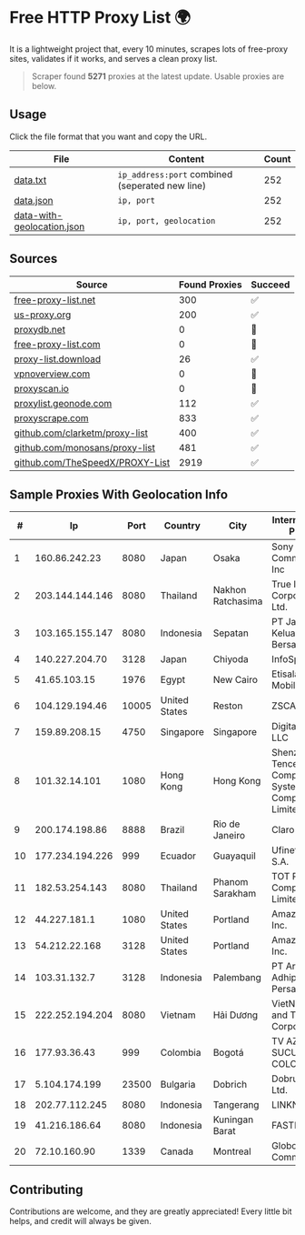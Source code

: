 
# Free HTTP Proxy List 🌍

It is a lightweight project that, every 10 minutes, scrapes lots of free-proxy sites, validates if it works, and serves a clean proxy list.


> Scraper found **5271** proxies at the latest update. Usable proxies are below.

## Usage

Click the file format that you want and copy the URL.


|File|Content|Count|
|----|-------|-----|
|[data.txt](https://raw.githubusercontent.com/themiralay/Proxy-List-World/master/data.txt)|`ip_address:port` combined (seperated new line)|252|
|[data.json](https://raw.githubusercontent.com/themiralay/Proxy-List-World/master/data.json)|`ip, port`|252|
|[data-with-geolocation.json](https://raw.githubusercontent.com/themiralay/Proxy-List-World/master/data-with-geolocation.json)|`ip, port, geolocation`|252|

## Sources

|Source|Found Proxies|Succeed|
|------|-------------|-------|
|[free-proxy-list.net](https://free-proxy-list.net)|300|✅|
|[us-proxy.org](https://www.us-proxy.org)|200|✅|
|[proxydb.net](http://proxydb.net)|0|🚫|
|[free-proxy-list.com](https://free-proxy-list.com/?page=&port=&type%5B%5D=http&type%5B%5D=https&up_time=0&search=Search)|0|🚫|
|[proxy-list.download](https://www.proxy-list.download/HTTP)|26|✅|
|[vpnoverview.com](https://vpnoverview.com/privacy/anonymous-browsing/free-proxy-servers)|0|🚫|
|[proxyscan.io](https://www.proxyscan.io)|0|🚫|
|[proxylist.geonode.com](https://proxylist.geonode.com/api/proxy-list?limit=300&page=1&sort_by=lastChecked&sort_type=desc&protocols=http,https)|112|✅|
|[proxyscrape.com](https://api.proxyscrape.com/v2/?request=displayproxies&protocol=http&timeout=10000&country=all&ssl=all&anonymity=all)|833|✅|
|[github.com/clarketm/proxy-list](https://raw.githubusercontent.com/clarketm/proxy-list/master/proxy-list-raw.txt)|400|✅|
|[github.com/monosans/proxy-list](https://raw.githubusercontent.com/monosans/proxy-list/main/proxies/http.txt)|481|✅|
|[github.com/TheSpeedX/PROXY-List](https://raw.githubusercontent.com/TheSpeedX/PROXY-List/master/http.txt)|2919|✅|


## Sample Proxies With Geolocation Info

|#|Ip|Port|Country|City|Internet Service Provider|
|-|--|----|-------|----|-------------------------|
|1|160.86.242.23|8080|Japan|Osaka|Sony Network Communications Inc|
|2|203.144.144.146|8080|Thailand|Nakhon Ratchasima|True Internet Corporation CO. Ltd.|
|3|103.165.155.147|8080|Indonesia|Sepatan|PT Jaringan Keluarga Bersama|
|4|140.227.204.70|3128|Japan|Chiyoda|InfoSphere|
|5|41.65.103.15|1976|Egypt|New Cairo|Etisalat Misr Mobile BB|
|6|104.129.194.46|10005|United States|Reston|ZSCALER, INC.|
|7|159.89.208.15|4750|Singapore|Singapore|DigitalOcean, LLC|
|8|101.32.14.101|1080|Hong Kong|Hong Kong|Shenzhen Tencent Computer Systems Company Limited|
|9|200.174.198.86|8888|Brazil|Rio de Janeiro|Claro S.A|
|10|177.234.194.226|999|Ecuador|Guayaquil|Ufinet Panama S.A.|
|11|182.53.254.143|8080|Thailand|Phanom Sarakham|TOT Public Company Limited|
|12|44.227.181.1|1080|United States|Portland|Amazon.com, Inc.|
|13|54.212.22.168|3128|United States|Portland|Amazon.com, Inc.|
|14|103.31.132.7|3128|Indonesia|Palembang|PT Arthatama Adhiprima Persada|
|15|222.252.194.204|8080|Vietnam|Hải Dương|VietNam Post and Telecom Corporation|
|16|177.93.36.43|999|Colombia|Bogotá|TV AZTECA SUCURSAL COLOMBIA|
|17|5.104.174.199|23500|Bulgaria|Dobrich|DobrudjaCable Ltd.|
|18|202.77.112.245|8080|Indonesia|Tangerang|LINKNET|
|19|41.216.186.64|8080|Indonesia|Kuningan Barat|FASTHOSTING|
|20|72.10.160.90|1339|Canada|Montreal|GloboTech Communications|



## Contributing

Contributions are welcome, and they are greatly appreciated! Every
little bit helps, and credit will always be given.

